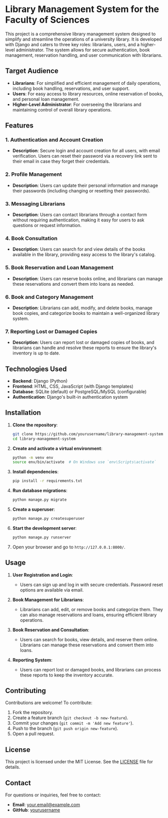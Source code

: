 # Library Management System for the Faculty of Sciences

This project is a comprehensive library management system designed to simplify and streamline the operations of a university library. It is developed with Django and caters to three key roles: librarians, users, and a higher-level administrator. The system allows for secure authentication, book management, reservation handling, and user communication with librarians.

## Target Audience

- **Librarians**: For simplified and efficient management of daily operations, including book handling, reservations, and user support.
- **Users**: For easy access to library resources, online reservation of books, and personal loan management.
- **Higher-Level Administrator**: For overseeing the librarians and maintaining control of overall library operations.

## Features

### 1. **Authentication and Account Creation**
   - **Description**: Secure login and account creation for all users, with email verification. Users can reset their password via a recovery link sent to their email in case they forget their credentials.
   
### 2. **Profile Management**
   - **Description**: Users can update their personal information and manage their passwords (including changing or resetting their passwords).

### 3. **Messaging Librarians**
   - **Description**: Users can contact librarians through a contact form without requiring authentication, making it easy for users to ask questions or request information.

### 4. **Book Consultation**
   - **Description**: Users can search for and view details of the books available in the library, providing easy access to the library's catalog.

### 5. **Book Reservation and Loan Management**
   - **Description**: Users can reserve books online, and librarians can manage these reservations and convert them into loans as needed.

### 6. **Book and Category Management**
   - **Description**: Librarians can add, modify, and delete books, manage book copies, and categorize books to maintain a well-organized library system.

### 7. **Reporting Lost or Damaged Copies**
   - **Description**: Users can report lost or damaged copies of books, and librarians can handle and resolve these reports to ensure the library's inventory is up to date.

## Technologies Used
- **Backend**: Django (Python)
- **Frontend**: HTML, CSS, JavaScript (with Django templates)
- **Database**: SQLite (default) or PostgreSQL/MySQL (configurable)
- **Authentication**: Django's built-in authentication system

## Installation

1. **Clone the repository**:
    ```bash
    git clone https://github.com/yourusername/library-management-system.git
    cd library-management-system
    ```

2. **Create and activate a virtual environment**:
    ```bash
    python -m venv env
    source env/bin/activate  # On Windows use `env\Scripts\activate`
    ```

3. **Install dependencies**:
    ```bash
    pip install -r requirements.txt
    ```

4. **Run database migrations**:
    ```bash
    python manage.py migrate
    ```

5. **Create a superuser**:
    ```bash
    python manage.py createsuperuser
    ```

6. **Start the development server**:
    ```bash
    python manage.py runserver
    ```

7. Open your browser and go to `http://127.0.0.1:8000/`.

## Usage

1. **User Registration and Login**:
   - Users can sign up and log in with secure credentials. Password reset options are available via email.

2. **Book Management for Librarians**:
   - Librarians can add, edit, or remove books and categorize them. They can also manage reservations and loans, ensuring efficient library operations.

3. **Book Reservation and Consultation**:
   - Users can search for books, view details, and reserve them online. Librarians can manage these reservations and convert them into loans.

4. **Reporting System**:
   - Users can report lost or damaged books, and librarians can process these reports to keep the inventory accurate.

## Contributing

Contributions are welcome! To contribute:
1. Fork the repository.
2. Create a feature branch (`git checkout -b new-feature`).
3. Commit your changes (`git commit -m 'Add new feature'`).
4. Push to the branch (`git push origin new-feature`).
5. Open a pull request.

## License

This project is licensed under the MIT License. See the [LICENSE](LICENSE) file for details.

## Contact

For questions or inquiries, feel free to contact:
- **Email**: your.email@example.com
- **GitHub**: [yourusername](https://github.com/yourusername)

